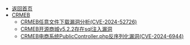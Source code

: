 - [返回首页](/)
- [CRMEB](CRMEB/)
  - [CRMEB任意文件下载漏洞分析(CVE-2024-52726)](CRMEB/CRMEB任意文件下载漏洞分析(CVE-2024-52726).md)
  - [CRMEB开源商城v5.2.2存在sql注入漏洞](CRMEB/CRMEB开源商城v5.2.2存在sql注入漏洞.md)
  - [CRMEB电商系统PublicController.php反序列化漏洞(CVE-2024-6944)](CRMEB/CRMEB电商系统PublicController.php反序列化漏洞(CVE-2024-6944).md)
